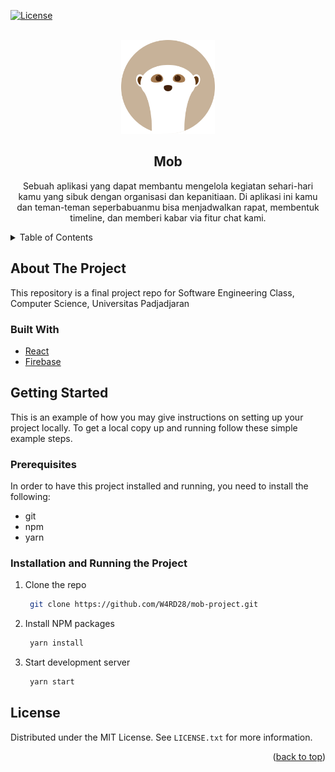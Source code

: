<div id="top"></div>

<!-- PROJECT SHIELDS -->
[![License][license-shield]][license-url]


<!-- PROJECT LOGO -->
<br />
<div align="center">
  <a href="https://github.com/github_username/repo_name">
    <img src="src/assets/logo.svg" alt="Logo" width="150" height="150">
  </a>

  <h2 align=center>Mob</h2>

  <p align="center">
    Sebuah aplikasi yang dapat membantu mengelola kegiatan sehari-hari kamu yang sibuk dengan organisasi dan kepanitiaan. Di aplikasi ini kamu dan teman-teman seperbabuanmu bisa menjadwalkan rapat, membentuk timeline, dan memberi kabar via fitur chat kami.
  </p>
</div>

<!-- TABLE OF CONTENTS -->
<details>
  <summary>Table of Contents</summary>
  <ol>
    <li>
      <a href="#about-the-project">About The Project</a>
      <ul>
        <li><a href="#built-with">Built With</a></li>
      </ul>
    </li>
    <li>
      <a href="#getting-started">Getting Started</a>
      <ul>
        <li><a href="#prerequisites">Prerequisites</a></li>
        <li><a href="#installation-and-running-the-project">Installation</a></li>
      </ul>
    </li>
    <li><a href="#license">License</a></li>
  </ol>
</details>

<!-- ABOUT THE PROJECT -->
## About The Project

This repository is a final project repo for Software Engineering Class, Computer Science, Universitas Padjadjaran


### Built With

* [React](https://reactjs.org)
* [Firebase](https://firebase.google.com)

<!-- GETTING STARTED -->
## Getting Started

This is an example of how you may give instructions on setting up your project locally.
To get a local copy up and running follow these simple example steps.

### Prerequisites

In order to have this project installed and running, you need to install the following:
* git
* npm
* yarn

### Installation and Running the Project

1. Clone the repo
   ```sh
    git clone https://github.com/W4RD28/mob-project.git
   ```
2. Install NPM packages
   ```sh
    yarn install
   ```

3. Start development server
   ```sh
    yarn start
   ```

<!-- LICENSE -->
## License

Distributed under the MIT License. See `LICENSE.txt` for more information.

<p align="right">(<a href="#top">back to top</a>)</p>

<!-- MARKDOWN LINKS & IMAGES -->
<!-- https://www.markdownguide.org/basic-syntax/#reference-style-links -->
[license-shield]: https://img.shields.io/github/license/W4RD28/mob-project
[license-url]: https://github.com/W4RD28/mob-project/blob/main/LICENSE
